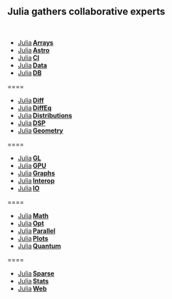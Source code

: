 ## Julia gathers collaborative experts





    
&nbsp;&nbsp;&nbsp;&nbsp;

   

*  [Julia](https://github.com/JuliaArrays)&thinsp;[**Arrays**](https://github.com/JuliaPraxis/Disciplines/wiki/Arrays)
*  [Julia](https://github.com/JuliaAstro)&thinsp;[**Astro**](#)
*  [Julia](https://github.com/JuliaCI)&thinsp;[**CI**](#)
*  [Julia](https://github.com/JuliaData)&thinsp;[**Data**](#)
*  [Julia](https://github.com/JuliaDB)&thinsp;[**DB**](#)

====
*  [Julia](https://github.com/JuliaDiff)&thinsp;[**Diff**](#)
*  [Julia](https://github.com/JuliaDiffEq)&thinsp;[**DiffEq**](#)
*  [Julia](https://github.com/JuliaDistributions)&thinsp;[**Distributions**](#)    
*  [Julia](https://github.com/JuliaDSP)&thinsp;[**DSP**](#)
*  [Julia](https://github.com/JuliaGeometry)&thinsp;[**Geometry**](#)
    
====
*  [Julia](https://github.com/JuliaGL)&thinsp;[**GL**](#)
*  [Julia](https://github.com/JuliaGPU)&thinsp;[**GPU**](#)
*  [Julia](https://github.com/JuliaGraphs)&thinsp;[**Graphs**](#)
*  [Julia](https://github.com/JuliaInterop)&thinsp;[**Interop**](#)
*  [Julia](https://github.com/JuliaIO)&thinsp;[**IO**](#)

====
*  [Julia](https://github.com/JuliaMath)&thinsp;[**Math**](#)
*  [Julia](https://github.com/JuliaOpt)&thinsp;[**Opt**](#)
*  [Julia](https://github.com/JuliaParallel)&thinsp;[**Parallel**](#)
*  [Julia](https://github.com/JuliaPlots)&thinsp;[**Plots**](#)
*  [Julia](https://github.com/JuliaQuantum)&thinsp;[**Quantum**](#)

====
*  [Julia](https://github.com/JuliaSparse)&thinsp;[**Sparse**](#)
*  [Julia](https://github.com/JuliaStats)&thinsp;[**Stats**](#)
*  [Julia](https://github.com/JuliaWeb)&thinsp;[**Web**](#)

